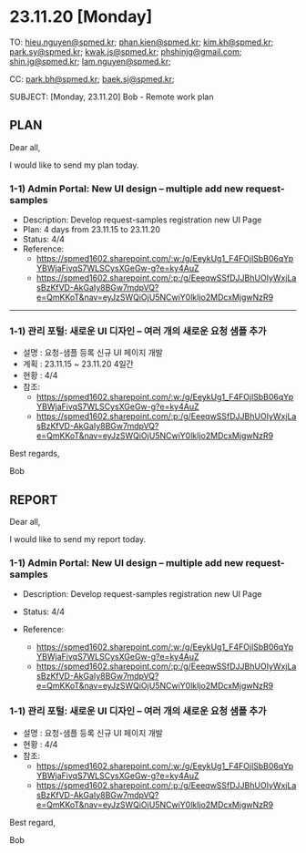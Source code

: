 # 23.11.20 [Monday]

TO: hieu.nguyen@spmed.kr; phan.kien@spmed.kr; kim.kh@spmed.kr; park.sy@spmed.kr; kwak.js@spmed.kr; phshinjg@gmail.com; shin.jg@spmed.kr; lam.nguyen@spmed.kr;

CC: park.bh@spmed.kr; baek.sj@spmed.kr;

SUBJECT: [Monday, 23.11.20] Bob - Remote work plan

## PLAN

Dear all,

I would like to send my plan today.

### 1-1) Admin Portal: New UI design – multiple add new request-samples

- Description: Develop request-samples registration new UI Page
- Plan: 4 days from 23.11.15 to 23.11.20
- Status: 4/4
- Reference:
  - https://spmed1602.sharepoint.com/:w:/g/EeykUg1_F4FOjlSbB06qYpYBWjaFivqS7WLSCysXGeGw-g?e=ky4AuZ
  - https://spmed1602.sharepoint.com/:p:/g/EeeqwSSfDJJBhUOIyWxjLasBzKfVD-AkGaIy8BGw7mdpVQ?e=QmKKoT&nav=eyJzSWQiOjU5NCwiY0lkIjo2MDcxMjgwNzR9

---

### 1-1) 관리 포털: 새로운 UI 디자인 – 여러 개의 새로운 요청 샘플 추가

- 설명 : 요청-샘플 등록 신규 UI 페이지 개발
- 계획 : 23.11.15 ~ 23.11.20 4일간
- 현황 : 4/4
- 참조:
  - https://spmed1602.sharepoint.com/:w:/g/EeykUg1_F4FOjlSbB06qYpYBWjaFivqS7WLSCysXGeGw-g?e=ky4AuZ
  - https://spmed1602.sharepoint.com/:p:/g/EeeqwSSfDJJBhUOIyWxjLasBzKfVD-AkGaIy8BGw7mdpVQ?e=QmKKoT&nav=eyJzSWQiOjU5NCwiY0lkIjo2MDcxMjgwNzR9

Best regards,

Bob

## REPORT

Dear all,

I would like to send my report today.

### 1-1) Admin Portal: New UI design – multiple add new request-samples

- Description: Develop request-samples registration new UI Page
- Status: 4/4
- Reference:

  - https://spmed1602.sharepoint.com/:w:/g/EeykUg1_F4FOjlSbB06qYpYBWjaFivqS7WLSCysXGeGw-g?e=ky4AuZ
  - https://spmed1602.sharepoint.com/:p:/g/EeeqwSSfDJJBhUOIyWxjLasBzKfVD-AkGaIy8BGw7mdpVQ?e=QmKKoT&nav=eyJzSWQiOjU5NCwiY0lkIjo2MDcxMjgwNzR9

### 1-1) 관리 포털: 새로운 UI 디자인 – 여러 개의 새로운 요청 샘플 추가

- 설명 : 요청-샘플 등록 신규 UI 페이지 개발
- 현황 : 4/4
- 참조:
  - https://spmed1602.sharepoint.com/:w:/g/EeykUg1_F4FOjlSbB06qYpYBWjaFivqS7WLSCysXGeGw-g?e=ky4AuZ
  - https://spmed1602.sharepoint.com/:p:/g/EeeqwSSfDJJBhUOIyWxjLasBzKfVD-AkGaIy8BGw7mdpVQ?e=QmKKoT&nav=eyJzSWQiOjU5NCwiY0lkIjo2MDcxMjgwNzR9

Best regard,

Bob
